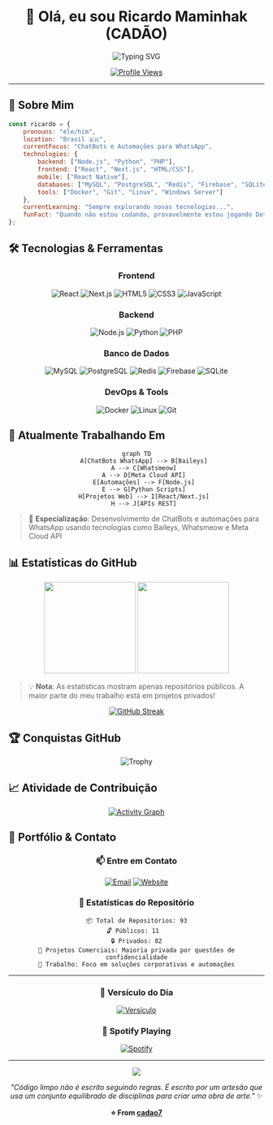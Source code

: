 <div align="center">

# 👋 Olá, eu sou Ricardo Maminhak (CADÃO)

<img src="https://readme-typing-svg.herokuapp.com?font=Fira+Code&weight=500&size=22&pause=1000&color=00D9FF&center=true&vCenter=true&width=435&lines=Desenvolvedor+FullStack;Especialista+em+ChatBots;Entusiasta+Linux;Gamer+%F0%9F%8E%AE+(Dota+2)" alt="Typing SVG" />

[![Profile Views](https://komarev.com/ghpvc/?username=cadao7&label=Visualizações&color=00d9ff&style=for-the-badge)](https://github.com/cadao7)

</div>

---

## 🚀 Sobre Mim

```javascript
const ricardo = {
    pronouns: "ele/him",
    location: "Brasil 🇧🇷",
    currentFocus: "ChatBots e Automações para WhatsApp",
    technologies: {
        backend: ["Node.js", "Python", "PHP"],
        frontend: ["React", "Next.js", "HTML/CSS"],
        mobile: ["React Native"],
        databases: ["MySQL", "PostgreSQL", "Redis", "Firebase", "SQLite"],
        tools: ["Docker", "Git", "Linux", "Windows Server"]
    },
    currentLearning: "Sempre explorando novas tecnologias...",
    funFact: "Quando não estou codando, provavelmente estou jogando Dota 2! 🎮"
};
```

## 🛠️ Tecnologias & Ferramentas

<div align="center">

### Frontend
![React](https://img.shields.io/badge/React-20232A?style=for-the-badge&logo=react&logoColor=61DAFB)
![Next.js](https://img.shields.io/badge/Next.js-000000?style=for-the-badge&logo=next.js&logoColor=white)
![HTML5](https://img.shields.io/badge/HTML5-E34F26?style=for-the-badge&logo=html5&logoColor=white)
![CSS3](https://img.shields.io/badge/CSS3-1572B6?style=for-the-badge&logo=css3&logoColor=white)
![JavaScript](https://img.shields.io/badge/JavaScript-F7DF1E?style=for-the-badge&logo=javascript&logoColor=black)

### Backend
![Node.js](https://img.shields.io/badge/Node.js-43853D?style=for-the-badge&logo=node.js&logoColor=white)
![Python](https://img.shields.io/badge/Python-3776AB?style=for-the-badge&logo=python&logoColor=white)
![PHP](https://img.shields.io/badge/PHP-777BB4?style=for-the-badge&logo=php&logoColor=white)

### Banco de Dados
![MySQL](https://img.shields.io/badge/MySQL-00000F?style=for-the-badge&logo=mysql&logoColor=white)
![PostgreSQL](https://img.shields.io/badge/PostgreSQL-316192?style=for-the-badge&logo=postgresql&logoColor=white)
![Redis](https://img.shields.io/badge/Redis-DC382D?style=for-the-badge&logo=redis&logoColor=white)
![Firebase](https://img.shields.io/badge/Firebase-039BE5?style=for-the-badge&logo=Firebase&logoColor=white)
![SQLite](https://img.shields.io/badge/SQLite-07405E?style=for-the-badge&logo=sqlite&logoColor=white)

### DevOps & Tools
![Docker](https://img.shields.io/badge/Docker-2496ED?style=for-the-badge&logo=docker&logoColor=white)
![Linux](https://img.shields.io/badge/Linux-FCC624?style=for-the-badge&logo=linux&logoColor=black)
![Git](https://img.shields.io/badge/Git-F05032?style=for-the-badge&logo=git&logoColor=white)

</div>

## 🔭 Atualmente Trabalhando Em

<div align="center">

```mermaid
graph TD
    A[ChatBots WhatsApp] --> B[Baileys]
    A --> C[Whatsmeow]
    A --> D[Meta Cloud API]
    E[Automações] --> F[Node.js]
    E --> G[Python Scripts]
    H[Projetos Web] --> I[React/Next.js]
    H --> J[APIs REST]
```

</div>

> 🤖 **Especialização**: Desenvolvimento de ChatBots e automações para WhatsApp usando tecnologias como Baileys, Whatsmeow e Meta Cloud API

## 📊 Estatísticas do GitHub

<div align="center">
  
<img height="180em" src="https://github-readme-stats.vercel.app/api?username=cadao7&show_icons=true&theme=tokyonight&include_all_commits=true&count_private=false"/>
<img height="180em" src="https://github-readme-stats.vercel.app/api/top-langs/?username=cadao7&layout=compact&langs_count=7&theme=tokyonight"/>

</div>

> 💡 **Nota**: As estatísticas mostram apenas repositórios públicos. A maior parte do meu trabalho está em projetos privados!

<div align="center">

[![GitHub Streak](https://github-readme-streak-stats.herokuapp.com?user=cadao7&theme=tokyonight&hide_border=true&border_radius=10&date_format=j%20M%5B%20Y%5D)](https://git.io/streak-stats)

</div>

## 🏆 Conquistas GitHub

<div align="center">

![Trophy](https://github-profile-trophy.vercel.app/?username=cadao7&theme=tokyonight&no-frame=false&no-bg=false&margin-w=4)

</div>

## 📈 Atividade de Contribuição

<div align="center">

[![Activity Graph](https://github-readme-activity-graph.vercel.app/graph?username=cadao7&bg_color=1a1b27&color=38bdae&line=70a5fd&point=bf91f3&area=true&hide_border=true)](https://github.com/ashutosh00710/github-readme-activity-graph)

</div>

## 💼 Portfólio & Contato

<div align="center">

### 📫 Entre em Contato

[![Email](https://img.shields.io/badge/Email-D14836?style=for-the-badge&logo=gmail&logoColor=white)](mailto:ricardo.maminhak@gmail.com)
[![Website](https://img.shields.io/badge/Website-000000?style=for-the-badge&logo=About.me&logoColor=white)](https://sonho.digital)

### 🎯 Estatísticas do Repositório
```
📦 Total de Repositórios: 93
🔓 Públicos: 11  
🔒 Privados: 82
💼 Projetos Comerciais: Maioria privada por questões de confidencialidade
🏢 Trabalho: Foco em soluções corporativas e automações
```

</div>

---

<div align="center">

### 📖 Versículo do Dia

[![Versículo](https://github-readme-bible-verse.vercel.app/api?theme=tokyonight)](https://bible.com)

### 🎵 Spotify Playing

[![Spotify](https://spotify-github-profile.vercel.app/api/view?uid=YOUR_SPOTIFY_ID&cover_image=true&theme=novatorem&show_offline=false&background_color=121212&interchange=false&bar_color=53b14f&bar_color_cover=false)](https://spotify-github-profile.vercel.app/api/view?uid=YOUR_SPOTIFY_ID&redirect=true)

---

<img src="https://capsule-render.vercel.app/api?type=waving&color=gradient&height=100&section=footer"/>

*"Código limpo não é escrito seguindo regras. É escrito por um artesão que usa um conjunto equilibrado de disciplinas para criar uma obra de arte."* ✨

**⭐ From [cadao7](https://github.com/cadao7)**

</div>
